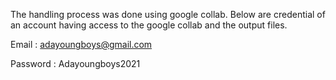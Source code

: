 The handling process was done using google collab. Below are credential of an account having access to the google collab and the output files.


Email : adayoungboys@gmail.com

Password : Adayoungboys2021

